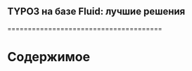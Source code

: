 ## TYPO3 на базе Fluid: лучшие решения
======================================

Содержимое
==========
